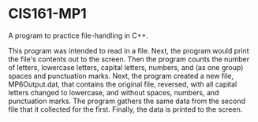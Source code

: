 # CIS161-MP1
A program to practice file-handling in C++.

This program was intended to read in a file. Next, the program would print the file's contents out to the screen. Then the program counts the number of letters, lowercase letters, capital letters, numbers, and (as one group) spaces and punctuation marks. Next, the program created a new file, MP6Output.dat, that contains the original file, reversed, with all capital letters changed to lowercase, and without spaces, numbers, and punctuation marks. The program gathers the same data from the second file that it collected for the first. Finally, the data is printed to the screen.
